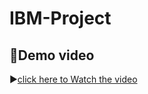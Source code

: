 # IBM-Project 
## 🎥Demo video
▶[click here to Watch the video](https://drive.google.com/file/d/1ZpYO1zfzhq-APBU31Vu_QZWR9mpBTYE6/view?usp=sharing)
